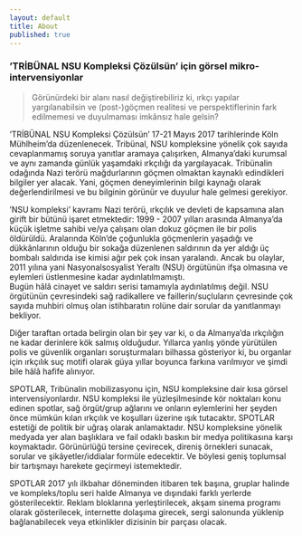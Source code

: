 ```yaml
---
layout: default
title: About
published: true
---
```


### ’TRİBÜNAL NSU Kompleksi Çözülsün’ için görsel mikro-intervensiyonlar 

> Görünürdeki bir alanı nasıl değiştirebiliriz ki, ırkçı yapılar yargılanabilsin ve (post-)göçmen realitesi ve perspektiflerinin fark edilmemesi ve duyulmaması imkânsız hale gelsin?  
    
‘TRİBÜNAL NSU Kompleksi Çözülsün’ 17-21 Mayıs 2017 tarihlerinde Köln Mühlheim’da düzenlenecek. Tribünal, NSU kompleksine yönelik çok sayıda cevaplanmamış soruya yanıtlar aramaya çalışırken, Almanya’daki kurumsal ve aynı zamanda günlük yaşamdaki ırkçılığı da yargılayacak. Tribünalin odağında Nazi terörü mağdurlarının göçmen olmaktan kaynaklı edindikleri bilgiler yer alacak. Yani, göçmen deneyimlerinin bilgi kaynağı olarak değerlendirilmesi ve bu bilginin görünür ve duyulur hale gelmesi gerekiyor.   
  
’NSU kompleksi’ kavramı Nazi terörü, ırkçılık ve devleti de kapsamına alan girift bir bütünü işaret etmektedir: 1999 - 2007 yılları arasında Almanya’da küçük işletme sahibi ve/ya çalışanı olan dokuz göçmen ile bir polis öldürüldü. Aralarında Köln’de çoğunlukla göçmenlerin yaşadığı ve dükkânlarının olduğu bir sokağa düzenlenen saldırının da yer aldığı üç bombalı saldırıda ise kimisi ağır pek çok insan yaralandı. Ancak bu olaylar, 2011 yılına yani Nasyonalsosyalist Yeraltı (NSU) örgütünün ifşa olmasına ve eylemleri üstlenmesine kadar aydınlatılmamıştı.  
Bugün hâlâ cinayet ve saldırı serisi tamamıyla aydınlatılmış değil. NSU örgütünün çevresindeki sağ radikallere ve faillerin/suçluların çevresinde çok sayıda muhbiri olmuş olan istihbaratın rolüne dair sorular da yanıtlanmayı bekliyor.  
  
Diğer taraftan ortada belirgin olan bir şey var ki, o da Almanya’da ırkçılığın ne kadar derinlere kök salmış olduğudur. Yıllarca yanlış yönde yürütülen polis ve güvenlik organları soruşturmaları bilhassa gösteriyor ki, bu organlar için ırkçılık suç motifi olarak güya yıllar boyunca farkına varılmıyor ve şimdi bile hâlâ hafife alınıyor.   
  
SPOTLAR, Tribünalin mobilizasyonu için, NSU kompleksine dair kısa görsel intervensiyonlardır. NSU kompleksi ile yüzleşilmesinde kör noktaları konu edinen spotlar, sağ örgüt/grup ağlarını ve onların eylemlerini her şeyden önce mümkün kılan ırkçılık ve koşulları üzerine ışık tutacaktır. SPOTLAR estetiği de politik bir uğraş olarak anlamaktadır. NSU kompleksine yönelik medyada yer alan başlıklara ve fail odaklı baskın bir medya politikasına karşı koymaktadır. Görünürlüğü tersine çevirecek, direniş örnekleri sunacak, sorular ve şikâyetler/iddialar formüle edecektir. Ve böylesi geniş toplumsal bir tartışmayı harekete geçirmeyi istemektedir.  
  
SPOTLAR 2017 yılı ilkbahar döneminden itibaren tek başına, gruplar halinde ve kompleks/toplu seri halde Almanya ve dışındaki farklı yerlerde gösterilecektir. Reklam bloklarına yerleştirilecek, akşam sinema programı olarak gösterilecek, internette dolaşıma girecek, sergi salonunda yüklenip bağlanabilecek veya etkinlikler dizisinin bir parçası olacak. 
